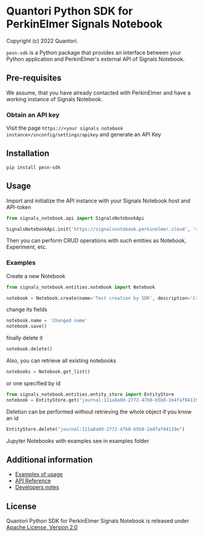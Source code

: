 # Quantori Python SDK for PerkinElmer Signals Notebook
Copyright (c) 2022 Quantori.

`pesn-sdk` is a Python package that provides an interface between your Python application and PerkinElmer's external API of Signals Notebook.

## Pre-requisites

We assume, that you have already contacted with PerkinElmer and have a working instance of Signals Notebook.

### Obtain an API key

Visit the page `https://<your signals notebook instance>/snconfig/settings/apikey` and generate an API Key

## Installation

```shell
pip install pesn-sdk
```

## Usage

Import and initialize the API instance with your Signals Notebook host and API-token
```python
from signals_notebook.api import SignalsNotebookApi

SignalsNotebookApi.init('https://signalsnotebook.perkinelmer.cloud', '<your api key>')
```
Then you can perform CRUD operations with such entities as Notebook, Experiment, etc.

### Examples
Create a new Notebook
```python
from signals_notebook.entities.notebook import Notebook

notebook = Notebook.create(name='Test creation by SDK', description='Created by me')
```
change its fields
```python
notebook.name = 'Changed name'
notebook.save()
```
finally delete it
```python
notebook.delete()
```
Also, you can retrieve all existing notebooks
```python
notebooks = Notebook.get_list()
```
or one specified by id
```python
from signals_notebook.entities.entity_store import EntityStore
notebook = EntityStore.get("journal:111a8a0d-2772-47b0-b5b8-2e4faf04119e")
```
Deletion can be performed without retrieving the whole object if you know an id
```python
EntityStore.delete("journal:111a8a0d-2772-47b0-b5b8-2e4faf04119e")
```
Jupyter Notebooks with examples see in examples folder

## Additional information
 - [Examples of usage](examples)
 - [API Reference](docs)
 - [Developers notes](DEVNOTES.md)

## License
Quantori Python SDK for PerkinElmer Signals Notebook is released under [Apache License, Version 2.0](LICENSE)
